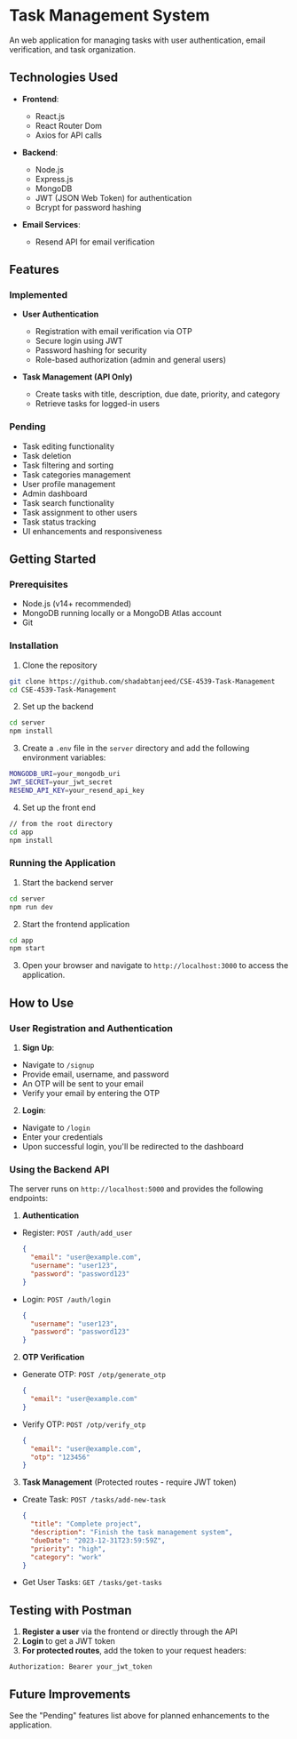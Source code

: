 # Task Management System

An web application for managing tasks with user authentication, email verification, and task organization.

## Technologies Used

- **Frontend**:
  - React.js
  - React Router Dom
  - Axios for API calls

- **Backend**:
  - Node.js
  - Express.js
  - MongoDB
  - JWT (JSON Web Token) for authentication
  - Bcrypt for password hashing

- **Email Services**:
  - Resend API for email verification

## Features

### Implemented

- **User Authentication**
  - Registration with email verification via OTP
  - Secure login using JWT
  - Password hashing for security
  - Role-based authorization (admin and general users)

- **Task Management (API Only)**
  - Create tasks with title, description, due date, priority, and category
  - Retrieve tasks for logged-in users

### Pending

- Task editing functionality
- Task deletion
- Task filtering and sorting
- Task categories management
- User profile management
- Admin dashboard
- Task search functionality
- Task assignment to other users
- Task status tracking
- UI enhancements and responsiveness

## Getting Started

### Prerequisites

- Node.js (v14+ recommended)
- MongoDB running locally or a MongoDB Atlas account
- Git

### Installation

1. Clone the repository
``` bash
git clone https://github.com/shadabtanjeed/CSE-4539-Task-Management
cd CSE-4539-Task-Management
``` 
2. Set up the backend
``` bash
cd server
npm install
```
3. Create a `.env` file in the `server` directory and add the following environment variables:
```bash
MONGODB_URI=your_mongodb_uri
JWT_SECRET=your_jwt_secret
RESEND_API_KEY=your_resend_api_key
```

4. Set up the front end
``` bash
// from the root directory
cd app
npm install
```
### Running the Application
1. Start the backend server
```bash
cd server
npm run dev
```

2. Start the frontend application
```bash
cd app
npm start
```
3. Open your browser and navigate to `http://localhost:3000` to access the application.

## How to Use

### User Registration and Authentication

1. **Sign Up**: 
- Navigate to `/signup` 
- Provide email, username, and password
- An OTP will be sent to your email
- Verify your email by entering the OTP

2. **Login**:
- Navigate to `/login`
- Enter your credentials
- Upon successful login, you'll be redirected to the dashboard

### Using the Backend API

The server runs on `http://localhost:5000` and provides the following endpoints:

1. **Authentication**
- Register: `POST /auth/add_user`
  ```json
  {
    "email": "user@example.com",
    "username": "user123",
    "password": "password123"
  }
  ```
- Login: `POST /auth/login`
  ```json
  {
    "username": "user123",
    "password": "password123"
  }
  ```

2. **OTP Verification**
- Generate OTP: `POST /otp/generate_otp`
  ```json
  {
    "email": "user@example.com"
  }
  ```
- Verify OTP: `POST /otp/verify_otp`
  ```json
  {
    "email": "user@example.com",
    "otp": "123456"
  }
  ```

3. **Task Management** (Protected routes - require JWT token)
- Create Task: `POST /tasks/add-new-task`
  ```json
  {
    "title": "Complete project",
    "description": "Finish the task management system",
    "dueDate": "2023-12-31T23:59:59Z",
    "priority": "high",
    "category": "work"
  }
  ```
- Get User Tasks: `GET /tasks/get-tasks`

## Testing with Postman

1. **Register a user** via the frontend or directly through the API
2. **Login** to get a JWT token
3. **For protected routes**, add the token to your request headers:

```
Authorization: Bearer your_jwt_token
```


## Future Improvements

See the "Pending" features list above for planned enhancements to the application.

